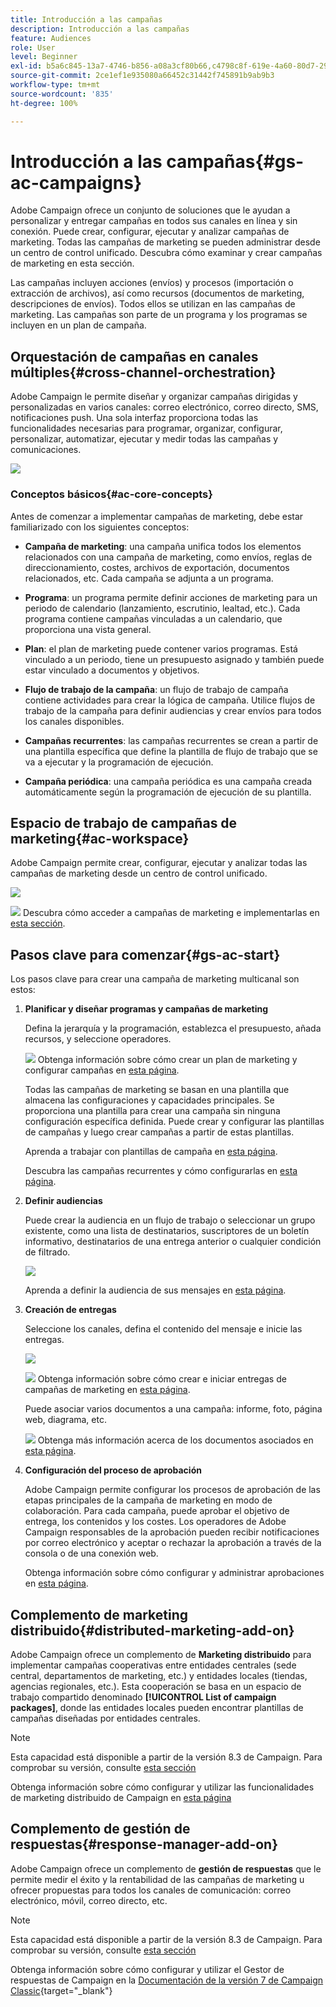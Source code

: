 ```yaml
---
title: Introducción a las campañas
description: Introducción a las campañas
feature: Audiences
role: User
level: Beginner
exl-id: b5a6c845-13a7-4746-b856-a08a3cf80b66,c4798c8f-619e-4a60-80d7-29b9e4c61168
source-git-commit: 2ce1ef1e935080a66452c31442f745891b9ab9b3
workflow-type: tm+mt
source-wordcount: '835'
ht-degree: 100%

---
```


# Introducción a las campañas{#gs-ac-campaigns}

Adobe Campaign ofrece un conjunto de soluciones que le ayudan a personalizar y entregar campañas en todos sus canales en línea y sin conexión. Puede crear, configurar, ejecutar y analizar campañas de marketing. Todas las campañas de marketing se pueden administrar desde un centro de control unificado. Descubra cómo examinar y crear campañas de marketing en esta sección.

Las campañas incluyen acciones (envíos) y procesos (importación o extracción de archivos), así como recursos (documentos de marketing, descripciones de envíos). Todos ellos se utilizan en las campañas de marketing. Las campañas son parte de un programa y los programas se incluyen en un plan de campaña.

## Orquestación de campañas en canales múltiples{#cross-channel-orchestration}

Adobe Campaign le permite diseñar y organizar campañas dirigidas y personalizadas en varios canales: correo electrónico, correo directo, SMS, notificaciones push. Una sola interfaz proporciona todas las funcionalidades necesarias para programar, organizar, configurar, personalizar, automatizar, ejecutar y medir todas las campañas y comunicaciones.

![](assets/campaign-tab.png)

### Conceptos básicos{#ac-core-concepts}

Antes de comenzar a implementar campañas de marketing, debe estar familiarizado con los siguientes conceptos:

* **Campaña de marketing**: una campaña unifica todos los elementos relacionados con una campaña de marketing, como envíos, reglas de direccionamiento, costes, archivos de exportación, documentos relacionados, etc. Cada campaña se adjunta a un programa.

* **Programa**: un programa permite definir acciones de marketing para un periodo de calendario (lanzamiento, escrutinio, lealtad, etc.). Cada programa contiene campañas vinculadas a un calendario, que proporciona una vista general.

* **Plan**: el plan de marketing puede contener varios programas. Está vinculado a un periodo, tiene un presupuesto asignado y también puede estar vinculado a documentos y objetivos.

* **Flujo de trabajo de la campaña**: un flujo de trabajo de campaña contiene actividades para crear la lógica de campaña. Utilice flujos de trabajo de la campaña para definir audiencias y crear envíos para todos los canales disponibles.

* **Campañas recurrentes**: las campañas recurrentes se crean a partir de una plantilla específica que define la plantilla de flujo de trabajo que se va a ejecutar y la programación de ejecución.

* **Campaña periódica**: una campaña periódica es una campaña creada automáticamente según la programación de ejecución de su plantilla.

## Espacio de trabajo de campañas de marketing{#ac-workspace}

Adobe Campaign permite crear, configurar, ejecutar y analizar todas las campañas de marketing desde un centro de control unificado.

![](assets/calendar.png)

![](../assets/do-not-localize/book.png) Descubra cómo acceder a campañas de marketing e implementarlas en [esta sección](https://experienceleague.adobe.com/docs/campaign/automation/campaign-orchestration/set-up-campaigns.html?lang=es).

## Pasos clave para comenzar{#gs-ac-start}

Los pasos clave para crear una campaña de marketing multicanal son estos:

1. **Planificar y diseñar programas y campañas de marketing**

   Defina la jerarquía y la programación, establezca el presupuesto, añada recursos, y seleccione operadores.

   ![](../assets/do-not-localize/book.png) Obtenga información sobre cómo crear un plan de marketing y configurar campañas en [esta página](https://experienceleague.adobe.com/docs/campaign/automation/campaign-orchestration/marketing-campaign-create.html?lang=es).

   Todas las campañas de marketing se basan en una plantilla que almacena las configuraciones y capacidades principales. Se proporciona una plantilla para crear una campaña sin ninguna configuración específica definida. Puede crear y configurar las plantillas de campañas y luego crear campañas a partir de estas plantillas.

   Aprenda a trabajar con plantillas de campaña en [esta página](https://experienceleague.adobe.com/docs/campaign/automation/campaign-orchestration/marketing-campaign-templates.html?lang=es).

   Descubra las campañas recurrentes y cómo configurarlas en [esta página](https://experienceleague.adobe.com/docs/campaign/automation/campaign-orchestration/recurring-periodic-campaigns.html?lang=es).

1. **Definir audiencias**

   Puede crear la audiencia en un flujo de trabajo o seleccionar un grupo existente, como una lista de destinatarios, suscriptores de un boletín informativo, destinatarios de una entrega anterior o cualquier condición de filtrado.

   ![](assets/campaign-wf.png)

   Aprenda a definir la audiencia de sus mensajes en [esta página](https://experienceleague.adobe.com/docs/campaign/automation/campaign-orchestration/marketing-campaign-target.html?lang=es).

1. **Creación de entregas**

   Seleccione los canales, defina el contenido del mensaje e inicie las entregas.

   ![](assets/campaign-dashboard.png)

   ![](../assets/do-not-localize/book.png) Obtenga información sobre cómo crear e iniciar entregas de campañas de marketing en [esta página](https://experienceleague.adobe.com/docs/campaign/automation/campaign-orchestration/marketing-campaign-deliveries.html?lang=es).

   Puede asociar varios documentos a una campaña: informe, foto, página web, diagrama, etc.

   ![](../assets/do-not-localize/book.png) Obtenga más información acerca de los documentos asociados en [esta página](https://experienceleague.adobe.com/docs/campaign/automation/campaign-orchestration/marketing-campaign-assets.html?lang=es).

1. **Configuración del proceso de aprobación**

   Adobe Campaign permite configurar los procesos de aprobación de las etapas principales de la campaña de marketing en modo de colaboración. Para cada campaña, puede aprobar el objetivo de entrega, los contenidos y los costes. Los operadores de Adobe Campaign responsables de la aprobación pueden recibir notificaciones por correo electrónico y aceptar o rechazar la aprobación a través de la consola o de una conexión web.

   Obtenga información sobre cómo configurar y administrar aprobaciones en [esta página](https://experienceleague.adobe.com/docs/campaign/automation/campaign-orchestration/marketing-campaign-approval.html?lang=es#campaign-orchestration).


## Complemento de marketing distribuido{#distributed-marketing-add-on}

Adobe Campaign ofrece un complemento de **Marketing distribuido** para implementar campañas cooperativas entre entidades centrales (sede central, departamentos de marketing, etc.) y entidades locales (tiendas, agencias regionales, etc.). Esta cooperación se basa en un espacio de trabajo compartido denominado **[!UICONTROL List of campaign packages]**, donde las entidades locales pueden encontrar plantillas de campañas diseñadas por entidades centrales.

>[!NOTE]
>
>Esta capacidad está disponible a partir de la versión 8.3 de Campaign. Para comprobar su versión, consulte [esta sección](compatibility-matrix.md#how-to-check-your-campaign-version-and-buildversion)

Obtenga información sobre cómo configurar y utilizar las funcionalidades de marketing distribuido de Campaign en [esta página](https://experienceleague.adobe.com/docs/campaign/automation/distributed-marketing/about-distributed-marketing.html?lang=es)

## Complemento de gestión de respuestas{#response-manager-add-on}

Adobe Campaign ofrece un complemento de **gestión de respuestas** que le permite medir el éxito y la rentabilidad de las campañas de marketing u ofrecer propuestas para todos los canales de comunicación: correo electrónico, móvil, correo directo, etc.

>[!NOTE]
>
>Esta capacidad está disponible a partir de la versión 8.3 de Campaign. Para comprobar su versión, consulte [esta sección](compatibility-matrix.md#how-to-check-your-campaign-version-and-buildversion)

[](../assets/do-not-localize/book.png) Obtenga información sobre cómo configurar y utilizar el Gestor de respuestas de Campaign en la [Documentación de la versión 7 de Campaign Classic](https://experienceleague.adobe.com/docs/campaign-classic/using/response-manager/about-response-manager.html?lang=es){target="_blank"}

